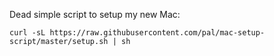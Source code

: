 Dead simple script to setup my new Mac:

```shell
curl -sL https://raw.githubusercontent.com/pal/mac-setup-script/master/setup.sh | sh
```
